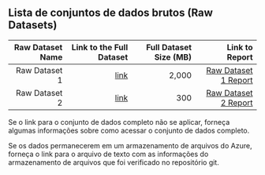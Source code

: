 ## Lista de conjuntos de dados brutos (Raw Datasets)


| Raw Dataset Name | Link to the Full Dataset   | Full Dataset Size (MB)  | Link to Report |
| ---:| ---: | ---: | ---: |
| Raw Dataset 1 | [link](link/to/full/dataset1) | 2,000 | [Raw Dataset 1 Report](link/to/report1)|
| Raw Dataset 2 | [link](link/to/full/dataset2) | 300 | [Raw Dataset 2 Report](link/to/report2)|

Se o link para o conjunto de dados completo não se aplicar, forneça algumas informações sobre como acessar o conjunto de dados completo. 

Se os dados permanecerem em um armazenamento de arquivos do Azure, forneça o link para o arquivo de texto com as informações do armazenamento de arquivos que foi verificado no repositório git. 

